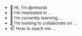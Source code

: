 - 👋 Hi, I’m @mnurat
- 👀 I’m interested in ...
- 🌱 I’m currently learning ...
- 💞️ I’m looking to collaborate on ...
- 📫 How to reach me ...

<!---
mnurat/mnurat is a ✨ special ✨ repository because its `README.md` (this file) appears on your GitHub profile.
You can click the Preview link to take a look at your changes.
--->
